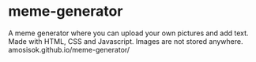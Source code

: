 # meme-generator

A meme generator where you can upload your own pictures and add text. Made with HTML, CSS and Javascript.
Images are not stored anywhere.
<br>
amosisok.github.io/meme-generator/

